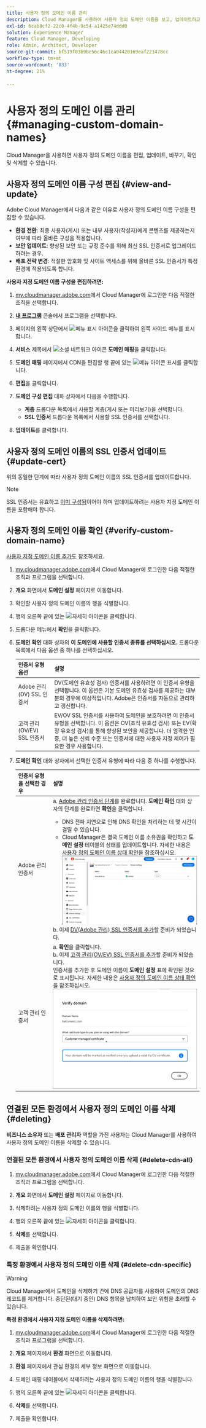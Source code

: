 ```yaml
---
title: 사용자 정의 도메인 이름 관리
description: Cloud Manager를 사용하여 사용자 정의 도메인 이름을 보고, 업데이트하고, 바꾸고, 삭제하는 방법을 알아봅니다.
exl-id: 6cab8cf2-22c0-4f4b-9c54-a1425e74ddd0
solution: Experience Manager
feature: Cloud Manager, Developing
role: Admin, Architect, Developer
source-git-commit: bf519f03b9be56c46c1ca04420169eaf221478cc
workflow-type: tm+mt
source-wordcount: '833'
ht-degree: 21%

---
```



# 사용자 정의 도메인 이름 관리 {#managing-custom-domain-names}

Cloud Manager을 사용하면 사용자 정의 도메인 이름을 편집, 업데이트, 바꾸기, 확인 및 삭제할 수 있습니다.

## 사용자 정의 도메인 이름 구성 편집 {#view-and-update}

Adobe Cloud Manager에서 다음과 같은 이유로 사용자 정의 도메인 이름 구성을 편집할 수 있습니다.

* **환경 전환**: 최종 사용자(게시) 또는 내부 사용자(작성자)에게 콘텐츠를 제공하는지 여부에 따라 올바른 구성을 적용합니다.
* **보안 업데이트**: 향상된 보안 또는 규정 준수를 위해 최신 SSL 인증서로 업그레이드하려는 경우.
* **배포 전략 변경**: 적절한 암호화 및 사이트 액세스를 위해 올바른 SSL 인증서가 특정 환경에 적용되도록 합니다.

**사용자 지정 도메인 이름 구성을 편집하려면:**

1. [my.cloudmanager.adobe.com](https://my.cloudmanager.adobe.com/)에서 Cloud Manager에 로그인한 다음 적절한 조직을 선택합니다.

1. **[내 프로그램](/help/implementing/cloud-manager/navigation.md#my-programs)** 콘솔에서 프로그램을 선택합니다.

1. 페이지의 왼쪽 상단에서 ![메뉴 표시 아이콘](https://spectrum.adobe.com/static/icons/workflow_18/Smock_ShowMenu_18_N.svg)을 클릭하여 왼쪽 사이드 메뉴를 표시합니다.

1. **서비스** 제목에서 ![소셜 네트워크 아이콘](https://spectrum.adobe.com/static/icons/workflow_18/Smock_SocialNetwork_18_N.svg) **도메인 매핑**&#x200B;을 클릭합니다.

1. **도메인 매핑** 페이지에서 CDN을 편집할 행 끝에 있는 ![메뉴 아이콘 표시](https://spectrum.adobe.com/static/icons/workflow_18/Smock_More_18_N.svg)를 클릭합니다.

1. **편집**&#x200B;을 클릭합니다.

1. **도메인 구성 편집** 대화 상자에서 다음을 수행합니다.

   * **계층** 드롭다운 목록에서 사용할 계층(게시 또는 미리보기)을 선택합니다.
   * **SSL 인증서** 드롭다운 목록에서 사용할 SSL 인증서를 선택합니다.

1. **업데이트**&#x200B;를 클릭합니다.


## 사용자 정의 도메인 이름의 SSL 인증서 업데이트 {#update-cert}

위의 동일한 단계에 따라 사용자 정의 도메인 이름의 SSL 인증서를 업데이트합니다.

>[!NOTE]
>
>SSL 인증서는 유효하고 [이미 구성됨](/help/implementing/cloud-manager/managing-ssl-certifications/introduction-to-ssl-certificates.md)이어야 하며 업데이트하려는 사용자 지정 도메인 이름을 포함해야 합니다.


## 사용자 정의 도메인 이름 확인 {#verify-custom-domain-name}

[사용자 지정 도메인 이름 추가](/help/implementing/cloud-manager/custom-domain-names/add-custom-domain-name.md)도 참조하세요.

1. [my.cloudmanager.adobe.com](https://my.cloudmanager.adobe.com/)에서 Cloud Manager에 로그인한 다음 적절한 조직과 프로그램을 선택합니다.

1. **개요** 화면에서 **도메인 설정** 페이지로 이동합니다.

1. 확인할 사용자 정의 도메인 이름의 행을 식별합니다.

1. 행의 오른쪽 끝에 있는 ![자세히 아이콘](https://spectrum.adobe.com/static/icons/workflow_18/Smock_More_18_N.svg)을 클릭합니다.

1. 드롭다운 메뉴에서 **확인**&#x200B;을 클릭합니다.

1. **도메인 확인** 대화 상자의 **이 도메인에 사용할 인증서 종류를 선택하십시오.** 드롭다운 목록에서 다음 옵션 중 하나를 선택하십시오.

   | 인증서 유형 옵션 | 설명 |
   | --- | --- |
   | Adobe 관리(DV) SSL 인증서 | DV(도메인 유효성 검사) 인증서를 사용하려면 이 인증서 유형을 선택합니다. 이 옵션은 기본 도메인 유효성 검사를 제공하는 대부분의 경우에 이상적입니다. Adobe은 인증서를 자동으로 관리하고 갱신합니다. |
   | 고객 관리(OV/EV) SSL 인증서 | EV/OV SSL 인증서를 사용하여 도메인을 보호하려면 이 인증서 유형을 선택합니다. 이 옵션은 OV(조직 유효성 검사) 또는 EV(확장 유효성 검사)를 통해 향상된 보안을 제공합니다. 더 엄격한 인증, 더 높은 신뢰 수준 또는 인증서에 대한 사용자 지정 제어가 필요한 경우 사용합니다. |

1. **도메인 확인** 대화 상자에서 선택한 인증서 유형에 따라 다음 중 하나를 수행합니다.

   | 인증서 유형을 선택한 경우 | 설명 |
   | --- | ---  |
   | Adobe 관리 인증서 | a. [Adobe 관리 인증서 단계](/help/implementing/cloud-manager/custom-domain-names/add-custom-domain-name.md#adobe-managed-cert-steps)를 완료합니다. **도메인 확인** 대화 상자의 단계를 완료하면 **확인**&#x200B;을 클릭합니다.<ul><li>DNS 전파 지연으로 인해 DNS 확인을 처리하는 데 몇 시간이 걸릴 수 있습니다.</li><li>Cloud Manager은 결국 도메인 이름 소유권을 확인하고 **도메인 설정** 테이블의 상태를 업데이트합니다. 자세한 내용은 [사용자 정의 도메인 이름 상태 확인](/help/implementing/cloud-manager/custom-domain-names/check-domain-name-status.md)을 참조하십시오.</li>![도메인 상태 확인](/help/implementing/cloud-manager/assets/domain-settings-verified.png)</li></ul>b. 이제 [DV(Adobe 관리) SSL 인증서를 추가](/help/implementing/cloud-manager/managing-ssl-certifications/add-ssl-certificate.md#add-adobe-managed-ssl-cert)할 준비가 되었습니다.</li></ul> |
   | 고객 관리 인증서 | a. **확인**&#x200B;을 클릭합니다.<br>b. 이제 [고객 관리(OV/EV) SSL 인증서를 추가](/help/implementing/cloud-manager/managing-ssl-certifications/add-ssl-certificate.md#add-customer-managed-ssl-cert)할 준비가 되었습니다.<br>인증서를 추가한 후 도메인 이름이 **도메인 설정** 표에 확인된 것으로 표시됩니다. 자세한 내용은 [사용자 정의 도메인 이름 상태 확인](/help/implementing/cloud-manager/custom-domain-names/check-domain-name-status.md)을 참조하십시오.</li></ul><br>![고객 관리 EV/OV 인증서에 대한 도메인 확인](/help/implementing/cloud-manager/assets/verify-domain-customer-managed-step.png) |


## 연결된 모든 환경에서 사용자 정의 도메인 이름 삭제 {#deleting}

**비즈니스 소유자** 또는 **배포 관리자** 역할을 가진 사용자는 Cloud Manager를 사용하여 사용자 정의 도메인 이름을 삭제할 수 있습니다.

### 연결된 모든 환경에서 사용자 정의 도메인 이름 삭제 {#delete-cdn-all}

1. [my.cloudmanager.adobe.com](https://my.cloudmanager.adobe.com/)에서 Cloud Manager에 로그인한 다음 적절한 조직과 프로그램을 선택합니다.

1. **개요** 화면에서 **도메인 설정** 페이지로 이동합니다.

1. 삭제하려는 사용자 정의 도메인 이름의 행을 식별합니다.

1. 행의 오른쪽 끝에 있는 ![자세히 아이콘](https://spectrum.adobe.com/static/icons/workflow_18/Smock_More_18_N.svg)을 클릭합니다.

1. **삭제**&#x200B;를 선택합니다.

1. 제출을 확인합니다.


### 특정 환경에서 사용자 정의 도메인 이름 삭제 {#delete-cdn-specific}

>[!WARNING]
>
>Cloud Manager에서 도메인을 삭제하기 *전*&#x200B;에 DNS 공급자를 사용하여 도메인의 DNS 레코드를 제거합니다. 중단된(대기 중인) DNS 항목을 납치하여 보안 위험을 초래할 수 있습니다.

**특정 환경에서 사용자 지정 도메인 이름을 삭제하려면:**

1. [my.cloudmanager.adobe.com](https://my.cloudmanager.adobe.com/)에서 Cloud Manager에 로그인한 다음 적절한 조직과 프로그램을 선택합니다.

1. **개요** 페이지에서 **환경** 화면으로 이동합니다.

1. **환경** 페이지에서 관심 환경의 세부 정보 화면으로 이동합니다.

1. 도메인 매핑 테이블에서 삭제하려는 사용자 정의 도메인 이름의 행을 식별합니다.

1. 행의 오른쪽 끝에 있는 ![자세히 아이콘](https://spectrum.adobe.com/static/icons/workflow_18/Smock_More_18_N.svg)을 클릭합니다.

1. **삭제**&#x200B;를 선택합니다.

1. 제출을 확인합니다.
